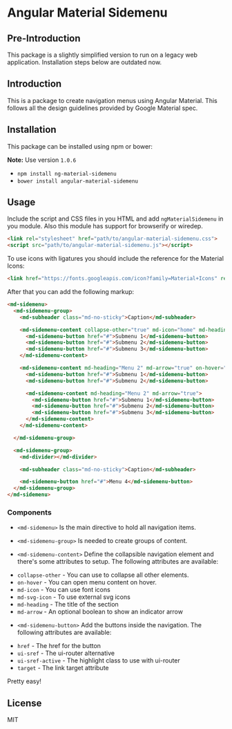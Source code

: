 # Angular Material Sidemenu

## Pre-Introduction

This package is a slightly simplified version to run on a legacy web application.
Installation steps below are outdated now.

## Introduction

This is a package to create navigation menus using Angular Material. This follows all the design guidelines provided by Google Material spec.

## Installation

This package can be installed using npm or bower:

**Note:** Use version `1.0.6`

* `npm install ng-material-sidemenu`
* `bower install angular-material-sidemenu`

## Usage

Include the script and CSS files in you HTML and add `ngMaterialSidemenu` in you module. Also this module has support for browserify or wiredep.

```html
<link rel="stylesheet" href="path/to/angular-material-sidemenu.css">
<script src="path/to/angular-material-sidemenu.js"></script>
```

To use icons with ligatures you should include the reference for the Material Icons:

```html
<link href="https://fonts.googleapis.com/icon?family=Material+Icons" rel="stylesheet">
```

After that you can add the following markup:
```html
<md-sidemenu>
  <md-sidemenu-group>
    <md-subheader class="md-no-sticky">Caption</md-subheader>

    <md-sidemenu-content collapse-other="true" md-icon="home" md-heading="Menu 1" md-arrow="true">
      <md-sidemenu-button href="#">Submenu 1</md-sidemenu-button>
      <md-sidemenu-button href="#">Submenu 2</md-sidemenu-button>
      <md-sidemenu-button href="#">Submenu 3</md-sidemenu-button>
    </md-sidemenu-content>

    <md-sidemenu-content md-heading="Menu 2" md-arrow="true" on-hover="true">
      <md-sidemenu-button href="#">Submenu 1</md-sidemenu-button>
      <md-sidemenu-button href="#">Submenu 2</md-sidemenu-button>

      <md-sidemenu-content md-heading="Menu 2" md-arrow="true">
        <md-sidemenu-button href="#">Submenu 1</md-sidemenu-button>
        <md-sidemenu-button href="#">Submenu 2</md-sidemenu-button>
        <md-sidemenu-button href="#">Submenu 3</md-sidemenu-button>
      </md-sidemenu-content>
    </md-sidemenu-content>

  </md-sidemenu-group>

  <md-sidemenu-group>
    <md-divider></md-divider>

    <md-subheader class="md-no-sticky">Caption</md-subheader>

    <md-sidemenu-button href="#">Menu 4</md-sidemenu-button>
  </md-sidemenu-group>
</md-sidemenu>
```

### Components

* `<md-sidemenu>`
Is the main directive to hold all navigation items.

* `<md-sidemenu-group>`
Is needed to create groups of content.

* `<md-sidemenu-content>`
Define the collapsible navigation element and there's some attributes to setup. The following attributes are available:
 - `collapse-other` - You can use to collapse all other elements.
 - `on-hover` - You can open menu content on hover.
 - `md-icon` - You can use font icons
 - `md-svg-icon` - To use external svg icons
 - `md-heading` - The title of the section
 - `md-arrow` - An optional boolean to show an indicator arrow


* `<md-sidemenu-button>`
 Add the buttons inside the navigation. The following attributes are available:
 - `href` - The href for the button
 - `ui-sref` - The ui-router alternative
 - `ui-sref-active` - The highlight class to use with ui-router
 - `target` - The link target attribute

Pretty easy!

## License

MIT
